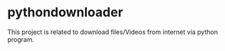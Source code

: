 # pythondownloader
This project is related to download files/Videos from internet via python program.
